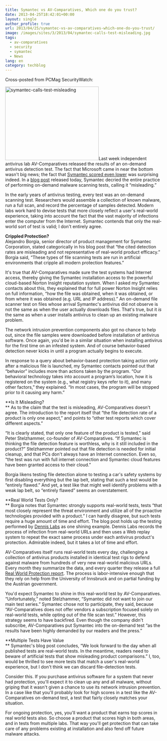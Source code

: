 ```yaml
---
title: Symantec vs AV-Comparatives, Which one do you trust?
date: 2013-04-25T18:42:01+00:00
layout: single
author_profile: true
url: 2013/04/25/symantec-vs-av-comparatives-which-one-do-you-trust/
image: /images/sites/3/2013/04/symantec-calls-test-misleading.jpg
tags:
  - av-comparatives
  - security
  - symantec
  - News
lang: en
category: techblog
---
```

Cross-posted from PCMag SecurityWatch:

[<img class="alignright size-medium wp-image-6547" alt="symantec-calls-test-misleading" src="/images/2013/04/symantec-calls-test-misleading-300x236.jpg" width="300" height="236" srcset="/images/sites/3/2013/04/symantec-calls-test-misleading-300x236.jpg 300w, /images/sites/3/2013/04/symantec-calls-test-misleading.jpg 450w" sizes="(max-width: 300px) 100vw, 300px" />](/images/2013/04/symantec-calls-test-misleading.jpg)Last week independent antivirus lab AV-Comparatives released the results of an on-demand antivirus detection test. The fact that Microsoft came in near the bottom wasn't big news; the fact that [Symantec scored even lower](http://securitywatch.pcmag.com/security-software/310201-microsoft-outperforms-symantec-in-antivirus-test) was surprising indeed. In a <a href="http://community.norton.com/t5/Norton-Protection-Blog/Beyond-the-Headlines-Don-t-be-fooled-by-misleading-security/ba-p/943843" target="_blank">blog post</a> released today, Symantec decried the entire practice of performing on-demand malware scanning tests, calling it &#8220;misleading.&#8221;

In the early years of antivirus testing, every test was an on-demand scanning test. Researchers would assemble a collection of known malware, run a full scan, and record the percentage of samples detected. Modern labs work hard to devise tests that more closely reflect a user's real-world experience, taking into account the fact that the vast majority of infections enter the computer from the Internet. Symantec contends that only the real-world sort of test is valid; I don't entirely agree.

**Crippled Protection?**  
Alejandro Borgia, senior director of product management for Symantec Corporation, stated categorically in his blog post that &#8220;the cited detection rates are misleading and not representative of real-world product efficacy.&#8221; Borgia said, &#8220;These types of file scanning tests are run in artificial environments that cripple all modern protection features.&#8221;

It's true that AV-Comparatives made sure the test systems had Internet access, thereby giving the Symantec installation access to the powerful cloud-based Norton Insight reputation system. When I asked my Symantec contacts about this, they explained that for full power Norton Insight relies on full information, &#8220;how the file was obtained, when it was obtained, or from where it was obtained (e.g. URL and IP address).&#8221; An on-demand file scanner test on files whose arrival Symantec's antivirus did not observe is not the same as when the user actually downloads files. That's true, but it _is_ the same as when a user installs antivirus to clean up an existing malware problem.

The network intrusion prevention components also got no chance to help out, since the file samples were downloaded before installation of antivirus software. Once again, you'd be in a similar situation when installing antivirus for the first time on an infested system. And of course behavior-based detection never kicks in until a program actually begins to execute.

In response to a query about behavior-based protection taking action only after a malicious file is launched, my Symantec contacts pointed out that &#8220;behavior&#8221; includes more than actions taken by the program. &#8220;Our behavioral technology takes into account a program’s location, how it is registered on the system (e.g., what registry keys refer to it), and many other factors,&#8221; they explained. &#8220;In most cases, the program will be stopped prior to it causing any harm.&#8221;

**Is It Misleading?  
** As to the claim that the test is misleading, AV-Comparatives doesn't agree. The introduction to the report itself that &#8220;the file detection rate of a product is only one aspect,&#8221; and points to &#8220;other test reports which cover different aspects.&#8221;

&#8220;It is clearly stated, that only one feature of the product is tested,&#8221; said Peter Stelzhammer, co-founder of AV-Comparatives. &#8220;If Symantec is thinking the file detection feature is worthless, why is it still included in the product?&#8221; Stelzhammer pointed out that file detection is needed for initial cleanup, and that PCs don't always have an Internet connection. Even so, &#8220;the test was run with full internet connection and Symantec cloud features have been granted access to their cloud.&#8221;

Borgia likens testing file detection alone to testing a car's safety systems by first disabling everything but the lap belt, stating that such a test would be &#8220;entirely flawed.&#8221; And yet, a test like that might well identify problems with a weak lap belt, so &#8220;entirely flawed&#8221; seems an overstatement.

**Real World Tests Only?  
** Borgia notes that Symantec strongly supports real-world tests, tests &#8220;that most closely represent the threat environment and utilize all of the proactive technologies provided with a product.&#8221; I can hardly disagree, but such tests require a huge amount of time and effort. The blog post holds up the testing performed by [Dennis Labs](http://securitywatch.pcmag.com/security-software/307816-microsoft-security-essentials-tanks-another-antivirus-test) as one shining example. Dennis Labs records the process of infection from real-world URLs and then uses a Web replay system to repeat the exact same process under each antivirus product's protection. Admirable indeed, but it takes a lot of time and effort.

AV-Comparatives itself runs real-world tests every day, challenging a collection of antivirus products installed in identical test rigs to defend against malware from hundreds of very new real-world malicious URLs. Every month they summarize the data, and every quarter they release a full <a href="http://www.av-comparatives.org/images/docs/avc_prot_2012b_en.pdf" target="_blank">Real World Protection report</a>. The process is labor-intensive enough that they rely on help from the University of Innsbruck and on partial funding by the Austrian government.

You'd expect Symantec to shine in this real-world test by AV-Comparatives. &#8220;Unfortunately,&#8221; noted Stelzhammer, &#8220;Symantec did not want to join our main test series.&#8221; Symantec chose not to participate, they said, because &#8220;AV-Comparatives does not offer vendors a subscription focused solely on real-world tests, while opting out of the file scan test.&#8221; However, this strategy seems to have backfired. Even though the company didn't subscribe, AV-Comparatives put Symantec into the on-demand test &#8220;as the results have been highly demanded by our readers and the press.&#8221;

**Multiple Tests Have Value  
** Symantec's blog post concludes, &#8220;We look forward to the day when all published tests are real-world tests. In the meantime, readers need to beware of artificial tests that show misleading product comparisons.&#8221; I, too, would be thrilled to see more tests that match a user's real-world experience, but I don't think we can discard file-detection tests.

Consider this. If you purchase antivirus software for a system that never had protection, you'll expect it to clean up any and all malware, without griping that it wasn't given a chance to use its network intrusion prevention. In a case like that you'll probably look for high scores in a test like the AV-Comparatives on-demand test, a test that fairly closely matches your situation.

For ongoing protection, yes, you'll want a product that earns top scores in real world tests also. So choose a product that scores high in both areas, and in tests from multiple labs. That way you'll get protection that can take care of any problems existing at installation and also fend off future malware attacks.